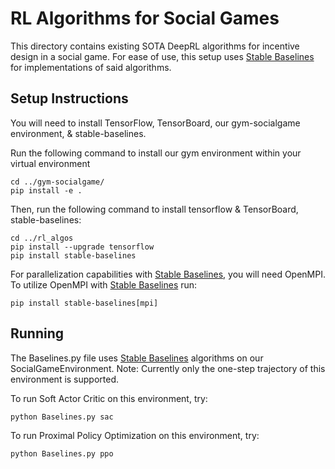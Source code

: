 # RL Algorithms for Social Games
This directory contains existing SOTA DeepRL algorithms for incentive design in a social game. 
For ease of use, this setup uses [Stable Baselines](https://stable-baselines.readthedocs.io/en/master/index.html) for implementations of said algorithms.

## Setup Instructions
You will need to install TensorFlow, TensorBoard, our gym-socialgame environment, & stable-baselines.

Run the following command to install our gym environment within your virtual environment
    
    cd ../gym-socialgame/
    pip install -e .
    
Then, run the following command to install tensorflow & TensorBoard, stable-baselines: 

    cd ../rl_algos
    pip install --upgrade tensorflow
    pip install stable-baselines

For parallelization capabilities with [Stable Baselines](https://stable-baselines.readthedocs.io/en/master/index.html), you will need OpenMPI.
To utilize OpenMPI with [Stable Baselines](https://stable-baselines.readthedocs.io/en/master/index.html) run:

    pip install stable-baselines[mpi]

## Running
The Baselines.py file uses [Stable Baselines](https://stable-baselines.readthedocs.io/en/master/index.html) algorithms on our SocialGameEnvironment.
Note: Currently only the one-step trajectory of this environment is supported.

To run Soft Actor Critic on this environment, try:

    python Baselines.py sac

To run Proximal Policy Optimization on this environment, try:

    python Baselines.py ppo


